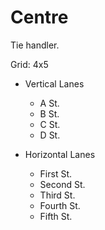 # Centre

Tie handler.

Grid: 4x5

* Vertical Lanes
    - A St.
    - B St.
    - C St.
    - D St.

* Horizontal Lanes
    - First St.
    - Second St.
    - Third St.
    - Fourth St.
    - Fifth St.

